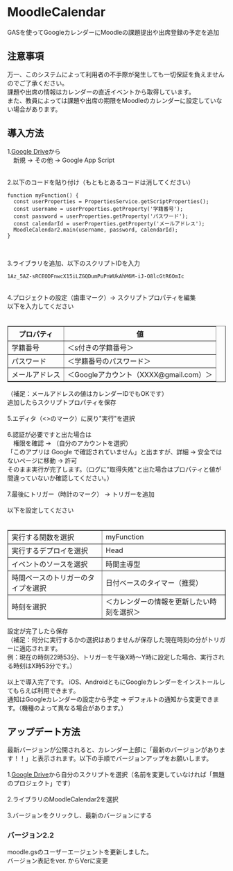 # MoodleCalendar
GASを使ってGoogleカレンダーにMoodleの課題提出や出席登録の予定を追加
<h2>注意事項</h2>
万一、このシステムによって利用者の不手際が発生しても一切保証を負えませんのでご了承ください。 <br>
課題や出席の情報はカレンダーの直近イベントから取得しています。 <br>
また、教員によっては課題や出席の期限をMoodleのカレンダーに設定していない場合があります。 <br>

<h2>導入方法</h2>
1.<a href="https://drive.google.com/drive/my-drive">Google Drive</a>から <br>
　新規 → その他 → Google App Script <br>
<br>

2.以下のコードを貼り付け（もともとあるコードは消してください）
```
function myFunction() {
  const userProperties = PropertiesService.getScriptProperties();
  const username = userProperties.getProperty('学籍番号');
  const password = userProperties.getProperty('パスワード');
  const calendarId = userProperties.getProperty('メールアドレス');
  MoodleCalendar2.main(username, password, calendarId);
}
```
<br>

3.ライブラリを追加、以下のスクリプトIDを入力
```
1Az_5AZ-sRCEODFnwcX15iLZGQDumPuPnWUkAhM6M-iJ-O8lcGtR6OmIc
```
<br>
4.プロジェクトの設定（歯車マーク）→ スクリプトプロパティを編集 <br>
以下を入力してください <br>
<table border="1">
　<tr>
　　<th>プロパティ</th>
　　<th>値</th>
　</tr>
　<tr>
　　<td>学籍番号</td>
　　<td>＜s付きの学籍番号＞</td>
　</tr>
　<tr>
　　<td>パスワード</td>
　　<td>＜学籍番号のパスワード＞</td>
　</tr>
 <tr>
　　<td>メールアドレス</td>
　　<td>＜Googleアカウント（XXXX@gmail.com）＞</td>
　</tr>
</table>
（補足：メールアドレスの値はカレンダーIDでもOKです） <br>
追加したらスクリプトプロパティを保存 <br>
<br>
5.エディタ（<>のマーク）に戻り"実行"を選択 <br>
<br>
6.認証が必要ですと出た場合は <br>
　権限を確認 → （自分のアカウントを選択） <br>
「このアプリは Google で確認されていません」と出ますが、詳細 → 安全ではないページに移動 → 許可 <br>
そのまま実行が完了します。（ログに"取得失敗"と出た場合はプロパティと値が間違っていないか確認してください。） <br>
<br>
7.最後にトリガー（時計のマーク） → トリガーを追加 <br>
<br>
以下を設定してください <br>
<table border="1">
　<tr>
　　<td>実行する関数を選択</td>
　　<td>myFunction</td>
　</tr>
　<tr>
　　<td>実行するデプロイを選択</td>
　　<td>Head</td>
　</tr>
　<tr>
　　<td>イベントのソースを選択</td>
　　<td>時間主導型</td>
　</tr>
 <tr>
　　<td>時間ベースのトリガーのタイプを選択</td>
　　<td>日付ベースのタイマー（推奨）</td>
　</tr>
  <tr>
　　<td>時刻を選択</td>
　　<td>＜カレンダーの情報を更新したい時刻を選択＞</td>
　</tr>
</table>
設定が完了したら保存 <br>
（補足：何分に実行するかの選択はありませんが保存した現在時刻の分がトリガーに適応されます。 <br>
例：現在の時刻22時53分、トリガーを午後X時～Y時に設定した場合、実行される時刻はX時53分です。） <br>
<br>
以上で導入完了です。
iOS、AndroidともにGoogleカレンダーをインストールしてもらえば利用できます。 <br>
通知はGoogleカレンダーの設定から予定 → デフォルトの通知から変更できます。（機種のよって異なる場合があります。）<br>
<h2>アップデート方法</h2>
最新バージョンが公開されると、カレンダー上部に「最新のバージョンがあります！！」と表示されます。以下の手順でバージョンアップをお願いします。 <br>
<br>
1.<a href="https://drive.google.com/drive/my-drive">Google Drive</a>から自分のスクリプトを選択（名前を変更していなければ「無題のプロジェクト」です） <br>
<br>
2.ライブラリのMoodleCalendar2を選択 <br>
<br>
3.バージョンをクリックし、最新のバージョンにする <br>
<h3>バージョン2.2</h3>
moodle.gsのユーザーエージェントを更新しました。 <br>
バージョン表記をver. からVerに変更 <br>
